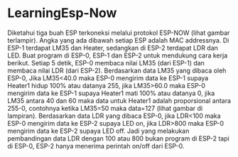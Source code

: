 # LearningEsp-Now
Diketahui tiga buah ESP terkoneksi melalui protokol ESP-NOW (lihat gambar terlampir). Angka yang ada dibawah setiap ESP adalah MAC addressnya. Di ESP-1 terdapat LM35 dan Heater, sedangkan di ESP-2 terdapat LDR dan LED. Buat program di ESP-0, ESP-1 dan ESP-2 untuk mendukung cara kerja berikut. Setiap 5 detik, ESP-0 membaca nilai LM35 (dari ESP-1) dan membaca nilai LDR (dari ESP-2). Berdasarkan data LM35 yang dibaca oleh ESP-0, Jika LM35&lt;40.0 maka ESP-0 mengirim data ke ESP-1 supaya Heater1 hidup 100% atau datanya 255, jika LM35>60.0 maka ESP-0 mengirim data ke ESP-1 supaya Heater1 mati 100% atau datanya 0, jika LM35 antara 40 dan 60 maka data untuk Heater1 adalah proporsional antara 255-0, contohnya ketika LM35=50 maka data=127 (lihat gambar di lampiran). Berdasarkan data LDR yang dibaca ESP-0, jika LDR&lt;100 maka ESP-0 mengirim data ke ESP-2 supaya LED on, jika LDR>800 maka ESP-0 mengirim data ke ESP-2 supaya LED off. Jadi yang melakukan pembandingan data LDR dengan 100 atau 800 bukan program di ESP-2 tapi di ESP-0, ESP-2 hanya menerima perintah on/off dari ESP-0.
